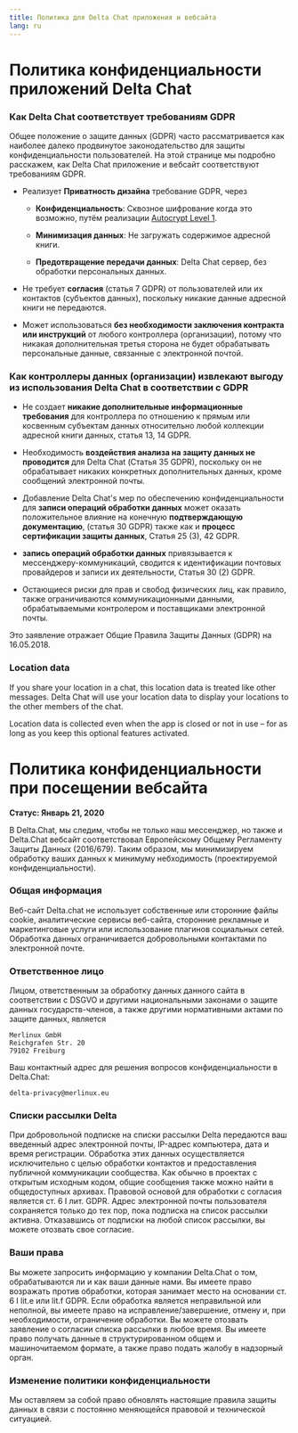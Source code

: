 ```yaml
---
title: Политика для Delta Chat приложения и вебсайта
lang: ru
---
```


# Политика конфиденциальности приложений Delta Chat

### Как Delta Chat соответствует требованиям GDPR

Общее положение о защите данных (GDPR) часто рассматривается как наиболее далеко продвинутое законодательство для защиты конфиденциальности пользователей. 
На этой странице мы подробно расскажем, как Delta Chat приложение и вебсайт соответствуют требованиям GDPR. 

- Реализует **Приватность дизайна** требование GDPR, через

  - **Конфиденциальность**: Сквозное шифрование когда это возможно, путём реализации [Autocrypt
  Level 1](https://autocrypt.org).

  - **Минимизация данных**: Не загружать содержимое адресной книги.

  - **Предотвращение передачи данных**: Delta Chat сервер, без обработки персональных данных.

- Не требует **согласия** (статья 7 GDPR)  от пользователей или их контактов (субъектов данных), поскольку никакие данные адресной книги не передаются.

- Может использоваться **без необходимости заключения контракта или инструкций** от любого контроллера (организации), потому что никакая дополнительная третья сторона не будет обрабатывать персональные данные, связанные с электронной почтой. 


### Как контроллеры данных (организации) извлекают выгоду из использования Delta Chat в соответствии с GDPR

- Не создает **никакие дополнительные информационные требования** для контроллера по отношению к прямым или косвенным субъектам данных 
относительно любой коллекции адресной книги данных, статья 13, 14 GDPR.

- Необходимость **воздействия анализа на защиту данных не проводится**  для Delta Chat (Статья 35 GDPR), поскольку он не обрабатывает никаких конкретных дополнительных данных, кроме сообщений электронной почты.

- Добавление Delta Chat's мер по обеспечению конфиденциальности для 
**записи операций обработки данных** может оказать положительное влияние
на конечную **подтверждающую документацию**, (статья 30 GDPR) 
также как и **процесс сертификации защиты данных**, Статья 25 (3), 42 GDPR.

- **запись операций обработки данных** привязывается к мессенджеру-коммуникаций,
сводится к идентификации почтовых провайдеров и записи их деятельности, Статья 30 (2) GDPR.

- Остающиеся риски для прав и свобод физических лиц, 
как правило, также ограничиваются коммуникационными данными, обрабатываемыми
контролером и поставщиками электронной почты.



Это заявление отражает Общие Правила Защиты Данных (GDPR) на 16.05.2018.


### Location data

If you share your location in a chat,
this location data is treated like other messages.
Delta Chat will use your location data to display your locations
to the other members of the chat.

Location data is collected even when the app is closed or not in use
– for as long as you keep this optional features activated.


# Политика конфиденциальности при посещении вебсайта 

**Статус: Январь 21, 2020**

В Delta.Chat, мы следим, чтобы не только наш  мессенджер, но также и Delta.Chat
вебсайт соответствовал Европейскому Общему Регламенту Защиты Данных (2016/679). Таким образом, мы минимизируем обработку ваших данных к минимуму
небходимость (проектируемой конфиденциальности).

### Общая информация

Веб-сайт Delta.chat не использует собственные или сторонние файлы cookie,
аналитические сервисы веб-сайта, сторонние рекламные и маркетинговые услуги или использование
плагинов социальных сетей. Обработка данных ограничивается добровольными
контактами по электронной почте.

### Ответственное лицо

Лицом, ответственным за обработку данных данного сайта в соответствии с
DSGVO и другими национальными законами о защите данных государств-членов, а также
другими нормативными актами по защите данных, является

	Merlinux GmbH
	Reichgrafen Str. 20 
	79102 Freiburg

Ваш контактный адрес для решения вопросов конфиденциальности в Delta.Chat:

	delta-privacy@merlinux.eu

### Списки рассылки Delta

При добровольной подписке на списки рассылки Delta передаются ваш введенный адрес электронной почты, IP-адрес компьютера, дата и время регистрации. Обработка этих данных осуществляется исключительно с целью обработки контактов и предоставления публичной коммуникации сообщества. Как обычно в проектах с открытым исходным кодом, общие сообщения также можно найти в общедоступных архивах. Правовой основой для обработки с согласия является ст. 6 I лит. GDPR. Адрес электронной почты пользователя сохраняется только до тех пор, пока подписка на список рассылки активна. Отказавшись от подписки на любой список рассылки, вы можете отозвать свое согласие.

### Ваши права

Вы можете запросить информацию у компании Delta.Chat о том, обрабатываются ли и как ваши данные
нами. Вы имеете право возражать против обработки, которая занимает
место на основании ст. 6 I lit.e или lit.f GDPR. Если обработка является
неправильной или неполной, вы имеете право на исправление/завершение,
отмену и, при необходимости, ограничение обработки. Вы можете отозвать
заявление о согласии списка рассылки в любое время. Вы имеете право
получать данные в структурированном общем и машиночитаемом формате, а также
право подать жалобу в надзорный орган.

### Изменение политики конфиденциальности

Мы оставляем за собой право обновлять настоящие правила защиты данных в связи
с постоянно меняющейся правовой и технической ситуацией.


